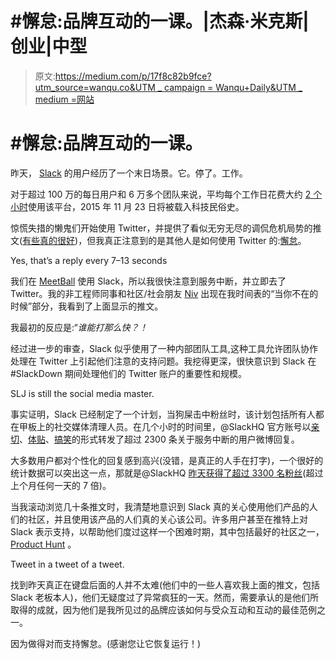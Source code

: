 # #懈怠:品牌互动的一课。|杰森·米克斯|创业|中型

> 原文:[https://medium.com/p/17f8c82b9fce?utm_source=wanqu.co&UTM _ campaign = Wanqu+Daily&UTM _ medium =网站](https://medium.com/p/17f8c82b9fce?utm_source=wanqu.co&utm_campaign=Wanqu+Daily&utm_medium=website)

# #懈怠:品牌互动的一课。



昨天， [Slack](https://medium.com/u/26d90a99f605?source=post_page-----17f8c82b9fce--------------------------------) 的用户经历了一个末日场景。它。停了。工作。

对于超过 100 万的每日用户和 6 万多个团队来说，平均每个工作日花费大约 [2 个小时](http://expandedramblings.com/index.php/slack-statistics/)使用该平台，2015 年 11 月 23 日将被载入科技民俗史。

惊慌失措的懒鬼们开始使用 Twitter，并提供了看似无穷无尽的调侃危机局势的推文([有些真的很好](http://www.buzzfeed.com/jarrylee/slack-went-down-and-people-started-to-lose-their-minds#.lxYorPAgwn))，但我真正注意到的是其他人是如何使用 Twitter 的:[懈怠](https://medium.com/u/26d90a99f605?source=post_page-----17f8c82b9fce--------------------------------)。



Yes, that’s a reply every 7–13 seconds



我们在 [MeetBall](http://about.meetball.com) 使用 Slack，所以我很快注意到服务中断，并立即去了 Twitter。我的非工程师同事和社区/社会朋友 [Niv](https://twitter.com/Nivo0o0) 出现在我时间表的“当你不在的时候”部分，我看到了上面显示的推文。

我最初的反应是:“*谁能打那么快？！*

经过进一步的审查，Slack 似乎使用了一种内部团队工具,这种工具允许团队协作处理在 Twitter 上引起他们注意的支持问题。我挖得更深，很快意识到 Slack 在#SlackDown 期间处理他们的 Twitter 账户的重要性和规模。



SLJ is still the social media master.



事实证明，Slack 已经制定了一个计划，当狗屎击中粉丝时，该计划包括所有人都在甲板上的社交媒体清理人员。在几个小时的时间里，@SlackHQ 官方账号以[亲切](https://twitter.com/SlackHQ/status/668981033577095168)、[体贴](https://twitter.com/SlackHQ/status/668943618384752641)、[搞笑](https://twitter.com/SlackHQ/status/668996849076957184)的形式转发了超过 2300 条关于服务中断的用户微博回复。

大多数用户都对个性化的回复感到高兴(没错，是真正的人手在打字)，一个很好的统计数据可以突出这一点，那就是@SlackHQ [昨天获得了超过 3300 名粉丝](http://twittercounter.com/SlackHQ)(超过上个月任何一天的 7 倍)。

当我滚动浏览几十条推文时，我清楚地意识到 Slack 真的关心使用他们产品的人们的社区，并且使用该产品的人们真的关心该公司。许多用户甚至在推特上对 Slack 表示支持，以帮助他们度过这样一个困难时期，其中包括最好的社区之一， [Product Hunt](https://twitter.com/ProductHunt) 。



Tweet in a tweet of a tweet.



找到昨天真正在键盘后面的人并不太难(他们中的一些人喜欢我上面的推文，包括 Slack 老板本人)，他们无疑度过了异常疯狂的一天。然而，需要承认的是他们所取得的成就，因为他们是我所见过的品牌应该如何与受众互动和互动的最佳范例之一。

因为做得对而支持懈怠。(感谢您让它恢复运行！)

